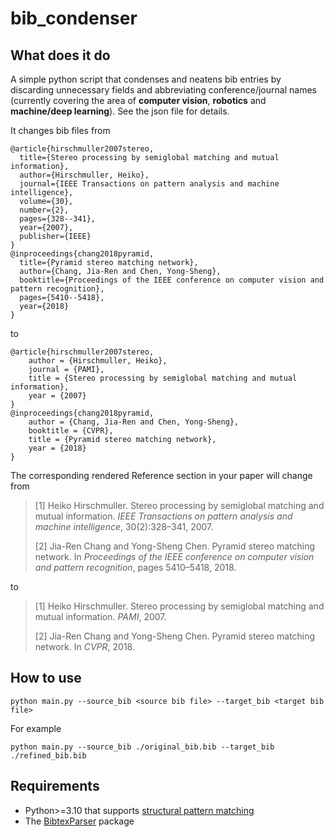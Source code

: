 # bib_condenser
## What does it do
A simple python script that condenses and neatens bib entries by discarding unnecessary fields and abbreviating conference/journal names (currently covering the area of **computer vision**, **robotics** and **machine/deep learning**). See the json file for details.

It changes bib files from
```
@article{hirschmuller2007stereo,
  title={Stereo processing by semiglobal matching and mutual information},
  author={Hirschmuller, Heiko},
  journal={IEEE Transactions on pattern analysis and machine intelligence},
  volume={30},
  number={2},
  pages={328--341},
  year={2007},
  publisher={IEEE}
}
@inproceedings{chang2018pyramid,
  title={Pyramid stereo matching network},
  author={Chang, Jia-Ren and Chen, Yong-Sheng},
  booktitle={Proceedings of the IEEE conference on computer vision and pattern recognition},
  pages={5410--5418},
  year={2018}
}
```
to
```
@article{hirschmuller2007stereo,
    author = {Hirschmuller, Heiko},
    journal = {PAMI},
    title = {Stereo processing by semiglobal matching and mutual information},
    year = {2007}
}
@inproceedings{chang2018pyramid,
    author = {Chang, Jia-Ren and Chen, Yong-Sheng},
    booktitle = {CVPR},
    title = {Pyramid stereo matching network},
    year = {2018}
}
```

The corresponding rendered Reference section in your paper will change from

> [1] Heiko Hirschmuller. Stereo processing by semiglobal matching and mutual information. *IEEE Transactions on pattern analysis and machine intelligence*, 30(2):328–341, 2007.
> 
>[2] Jia-Ren Chang and Yong-Sheng Chen. Pyramid stereo matching network. In *Proceedings of the IEEE conference on computer vision and pattern recognition*, pages 5410–5418, 2018.

to

>[1] Heiko Hirschmuller. Stereo processing by semiglobal matching and mutual information. *PAMI*, 2007.
>
>[2] Jia-Ren Chang and Yong-Sheng Chen. Pyramid stereo matching network. In *CVPR*, 2018.


## How to use
```
python main.py --source_bib <source bib file> --target_bib <target bib file>
```
For example
```
python main.py --source_bib ./original_bib.bib --target_bib ./refined_bib.bib
```


## Requirements
- Python>=3.10 that supports [structural pattern matching](https://docs.python.org/3.10/whatsnew/3.10.html#pep-634-structural-pattern-matching)
- The [BibtexParser](https://bibtexparser.readthedocs.io/en/master/index.html) package